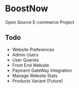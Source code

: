 # BoostNow
Open Source E-commerce Project


## Todo

- Website Preferences
- Admin Users
- User Queries
- Front End Website
- Payment GateWay Integration
- Manage Website Stats
- Products Variant (Future)